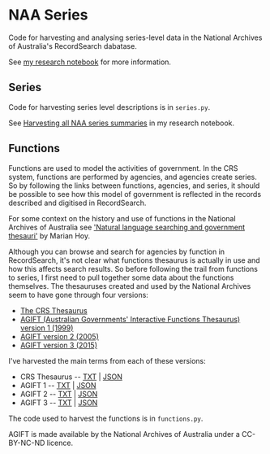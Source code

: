 # NAA Series

Code for harvesting and analysing series-level data in the National Archives of Australia's RecordSearch dabatase.

See [my research notebook](http://timsherratt.org/research-notebook/projects/hacking-heritage/) for more information.

## Series

Code for harvesting series level descriptions is in `series.py`.

See [Harvesting all NAA series summaries](http://timsherratt.org/research-notebook/notes/naa-series-harvesting/) in my research notebook.

## Functions

Functions are used to model the activities of government. In the CRS system, functions are performed by agencies, and agencies create series. So by following the links between functions, agencies, and series, it should be possible to see how this model of government is reflected in the records described and digitised in RecordSearch.

For some context on the history and use of functions in the National Archives of Australia see ['Natural language searching and government thesauri'](http://webarchive.nla.gov.au/gov/20060912033741/http://e-permanence.gov.au/recordkeeping//gov_online/agift/gov_term/intro.html) by Marian Hoy.

Although you can browse and search for agencies by function in RecordSearch, it's not clear what functions thesaurus is actually in use and how this affects search results. So before following the trail from functions to series, I first need to pull together some data about the functions themselves. The thesauruses created and used by the National Archives seem to have gone through four versions:

* [The CRS Thesaurus](http://recordsearch.naa.gov.au/manual/Provenance/SummaryCRSThes.htm) 
* [AGIFT (Australian Governments' Interactive Functions Thesaurus) version 1 (1999)](http://webarchive.nla.gov.au/gov/20011217173650/http://www.naa.gov.au/recordkeeping/gov_online/agift/summary.html)
* [AGIFT version 2 (2005)](http://webarchive.nla.gov.au/gov/20060914004029/http://naa.gov.au///recordkeeping//gov_online/agift/summary.html)
* [AGIFT version 3 (2015)](http://www.naa.gov.au/agift/)

I've harvested the main terms from each of these versions:

* CRS Thesaurus -- [TXT](data/functions-recordsearch.txt) | [JSON](data/functions-recordsearch.json)
* AGIFT 1  -- [TXT](data/functions-agift1.txt) | [JSON](data/functions-agift1.json)
* AGIFT 2  -- [TXT](data/functions-agift2.txt) | [JSON](data/functions-agift2.json)
* AGIFT 3  -- [TXT](data/functions-agift3.txt) | [JSON](data/functions-agift3.json)

The code used to harvest the functions is in `functions.py`.

AGIFT is made available by the National Archives of Australia under a CC-BY-NC-ND licence.